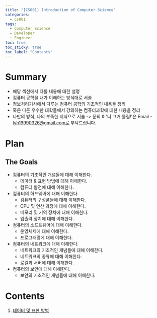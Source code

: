 ```yaml
---
title: "[CS001] Introduction of Computer Science"
categories:
  - cs001
tags:
  - Computer Science
  - Developer
  - Engineer
toc: true
toc_sticky: true
toc_label: "Contents"
---
```


# Summary
- 해당 섹션에서 다룰 내용에 대한 설명
- 컴퓨터 공학을 내가 이해하는 방식대로 서술
- 정보처리기사에서 다루는 컴퓨터 공학의 기초적인 내용들 정리
- 혹은 다른 우수한 대학들에서 강의하는 컴퓨터과학에 대한 내용을 정리
- 나만의 방식, 나의 부족한 지식으로 서술 -> 문의 & '너 그거 틀림!'은 Email - lyh19990326@gmail.com로 부탁드립니다..

# Plan
## The Goals
- 컴퓨터의 기초적인 개념들에 대해 이해한다.
  - 데이터 & 표현 방법에 대해 이해한다.
  - 컴퓨터 발전에 대해 이해한다.
- 컴퓨터의 하드웨어에 대해 이해한다.
  - 컴퓨터의 구성품들에 대해 이해한다.
  - CPU 및 연산 과정에 대해 이해한다.
  - 메모리 및 기억 장치에 대해 이해한다.
  - 입출력 장치에 대해 이해한다.
- 컴퓨터의 소프트웨어에 대해 이해한다.
  - 운영체제에 대해 이해한다.
  - 프로그래밍에 대해 이해한다.
- 컴퓨터의 네트워크에 대해 이해한다.
  - 네트워크의 기초적인 개념들에 대해 이해한다.
  - 네트워크의 종류에 대해 이해한다.
  - 로컬과 서버에 대해 이해한다.
- 컴퓨터의 보안에 대해 이해한다.
  - 보안의 기초적인 개념들에 대해 이해한다.


# Contents
1. [데이터 및 표현 방법]()
